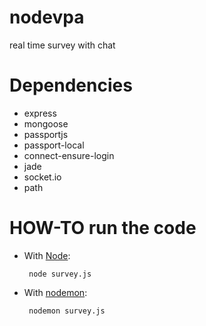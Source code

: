 nodevpa
=======

real time survey with chat

Dependencies
============

<ul>
  <li>express </li>
  <li>mongoose </li>
  <li>passportjs </li>
  <li>passport-local </li>
  <li>connect-ensure-login </li>
  <li>jade </li>
  <li>socket.io </li>
  <li>path </li>
</ul>

HOW-TO run the code
===================
<ul>
<li> With <a href="http://nodejs.org">Node</a>: </br>
  <pre><code> node survey.js</code></pre>
</li>
<li> With <a href="https://github.com/remy/nodemon">nodemon</a>:</br>
  <pre><code> nodemon survey.js</code></pre>
</li>
</ul>

